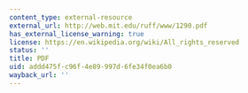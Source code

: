 ```yaml
---
content_type: external-resource
external_url: http://web.mit.edu/ruff/www/1290.pdf
has_external_license_warning: true
license: https://en.wikipedia.org/wiki/All_rights_reserved
status: ''
title: PDF
uid: addd475f-c96f-4e89-997d-6fe34f0ea6b0
wayback_url: ''
---
```

